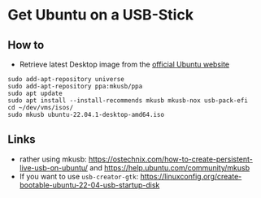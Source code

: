# Get Ubuntu on a USB-Stick

## How to

- Retrieve latest Desktop image from the [official Ubuntu website](https://releases.ubuntu.com/)

```ssh
sudo add-apt-repository universe
sudo add-apt-repository ppa:mkusb/ppa
sudo apt update
sudo apt install --install-recommends mkusb mkusb-nox usb-pack-efi
cd ~/dev/vms/isos/
sudo mkusb ubuntu-22.04.1-desktop-amd64.iso 

```

## Links

- rather using mkusb: https://ostechnix.com/how-to-create-persistent-live-usb-on-ubuntu/
 and https://help.ubuntu.com/community/mkusb
- If you want to use `usb-creator-gtk`: https://linuxconfig.org/create-bootable-ubuntu-22-04-usb-startup-disk